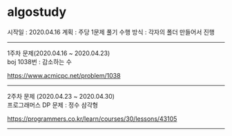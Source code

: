 # algostudy

시작일 : 2020.04.16
계획 : 주당 1문제 풀기
수행 방식 : 각자의 폴더 만들어서 진행

-----------------------------------
1주차 문제(2020.04.16 ~ 2020.04.23)  
boj 1038번 : 감소하는 수

https://www.acmicpc.net/problem/1038

-----------------------------------

2주차 문제 (2020.04.23 ~ 2020.04.30)  
프로그래머스 DP 문제 : 정수 삼각형

https://programmers.co.kr/learn/courses/30/lessons/43105

-----------------------------------
